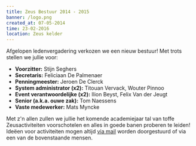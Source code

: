 ```yaml
---
title: Zeus Bestuur 2014 - 2015
banner: /logo.png
created_at: 07-05-2014
time: 23-02-2016
location: Zeus kelder
---
```


Afgelopen ledenvergadering verkozen we een nieuw bestuur! Met trots stellen we jullie voor:

* **Voorzitter:** Stijn Seghers
* **Secretaris:** Feliciaan De Palmenaer
* **Penningmeester:** Jeroen De Clerck
* **System administrator (x2):** Titouan Vervack, Wouter Pinnoo
* **Event verantwoordelijke (x2):** Ilion Beyst, Felix Van der Jeugt
* **Senior (a.k.a. ouwe zak):** Tom Naessens
* **Vaste medewerker:** Mats Myncke

Met z'n allen zullen we jullie het komende academiejaar tal van toffe Zeusactiviteiten voorschotelen en alles in goede banen proberen te leiden! Ideëen voor activiteiten mogen altijd [via mail](https://zeus.ugent.be/contact/) worden doorgestuurd of via een van de bovenstaande mensen.

